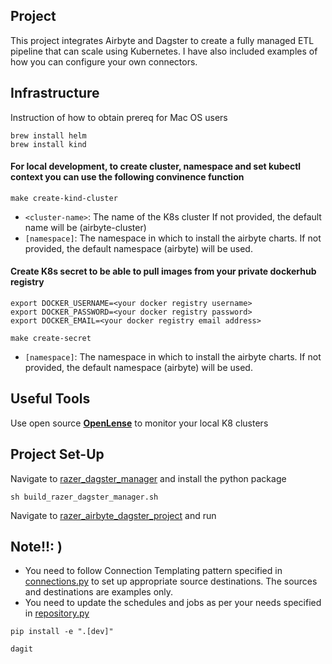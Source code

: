 ## Project

This project integrates Airbyte and Dagster to create a fully managed ETL pipeline that can scale using Kubernetes. I have also included examples of how you can configure your own connectors.



## Infrastructure  

Instruction of how to obtain prereq for Mac OS users
```shell
brew install helm
brew install kind
```

#### For local development, to create cluster, namespace and set kubectl context you can use the following convinence function
```shell
make create-kind-cluster
```
- `<cluster-name>`: The name of the K8s cluster If not provided, the default name will be (airbyte-cluster)
- `[namespace]`: The namespace in which to install the airbyte charts. If not provided, the default namespace (airbyte) will be used.


#### Create K8s secret to be able to pull images from your private dockerhub registry

```shell
export DOCKER_USERNAME=<your docker registry username>
export DOCKER_PASSWORD=<your docker registry password>
export DOCKER_EMAIL=<your docker registry email address>
```

```shell
make create-secret
```
- `[namespace]`: The namespace in which to install the airbyte charts. If not provided, the default namespace (airbyte) will be used.



## Useful Tools 

Use open source **[OpenLense](https://github.com/MuhammedKalkan/OpenLens)** to monitor your local K8 clusters

## Project Set-Up


Navigate to [razer_dagster_manager](core%2Fmodules%2Frazer_dagster_manager) and install the python package

```shell
sh build_razer_dagster_manager.sh
```

Navigate to [razer_airbyte_dagster_project](Jobs%2Fuser_code%2Frazer_airbyte_dagster_project) and run 

## Note!!: ) 
- You need to follow Connection Templating pattern specified in [connections.py](Jobs%2Fuser_code%2Frazer_airbyte_dagster_project%2Frazer_airbyte_dagster_project%2Fconnections%2Fconnections.py) to set up appropriate source destinations.
  The sources and destinations are examples only.
- You need to update the schedules and jobs as per your needs specified in [repository.py](Jobs%2Fuser_code%2Frazer_airbyte_dagster_project%2Frazer_airbyte_dagster_project%2Frepository.py)

```shell
pip install -e ".[dev]"
```

```shell
dagit
```

